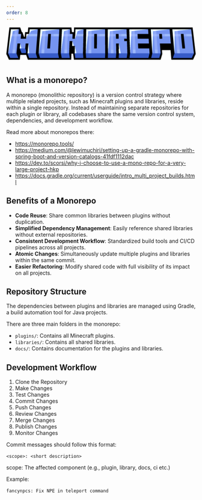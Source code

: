 ```yaml
---
order: 8
---
```


![](../static/monorepo.png)

#

## What is a monorepo?

A monorepo (monolithic repository) is a version control strategy where multiple related projects, such as Minecraft plugins and libraries, reside within a single repository. 
Instead of maintaining separate repositories for each plugin or library, all codebases share the same version control system, dependencies, and development workflow.

Read more about monorepos there:
- https://monorepo.tools/
- https://medium.com/@lewimuchiri/setting-up-a-gradle-monorepo-with-spring-boot-and-version-catalogs-41fdf1112dac
- https://dev.to/scorsi/why-i-choose-to-use-a-mono-repo-for-a-very-large-project-hkp
- https://docs.gradle.org/current/userguide/intro_multi_project_builds.html

## Benefits of a Monorepo

- **Code Reuse**: Share common libraries between plugins without duplication.
- **Simplified Dependency Management**: Easily reference shared libraries without external repositories.
- **Consistent Development Workflow**: Standardized build tools and CI/CD pipelines across all projects.
- **Atomic Changes**: Simultaneously update multiple plugins and libraries within the same commit.
- **Easier Refactoring**: Modify shared code with full visibility of its impact on all projects.

## Repository Structure

The dependencies between plugins and libraries are managed using Gradle, a build automation tool for Java projects.

There are three main folders in the monorepo:

- `plugins/`: Contains all Minecraft plugins.
- `libraries/`: Contains all shared libraries.
- `docs/`: Contains documentation for the plugins and libraries.

## Development Workflow

1. Clone the Repository
2. Make Changes
3. Test Changes
4. Commit Changes
5. Push Changes
6. Review Changes
7. Merge Changes
8. Publish Changes
9. Monitor Changes

Commit messages should follow this format:

```
<scope>: <short description>
```

scope: The affected component (e.g., plugin, library, docs, ci etc.)

Example:

```
fancynpcs: Fix NPE in teleport command
```